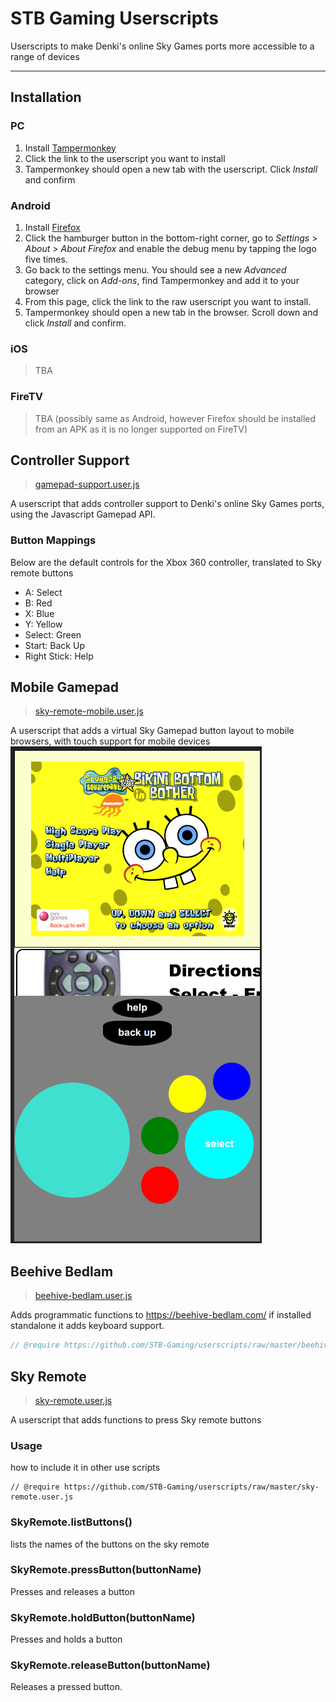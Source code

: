 # STB Gaming Userscripts
Userscripts to make Denki's online Sky Games ports more accessible to a range of devices

---

## Installation

### PC
1. Install [Tampermonkey](https://www.tampermonkey.net/)
2. Click the link to the userscript you want to install
3. Tampermonkey should open a new tab with the userscript. Click _Install_ and confirm

### Android
1. Install [Firefox](https://play.google.com/store/apps/details?id=org.mozilla.firefox)
2. Click the hamburger button in the bottom-right corner, go to _Settings_ > _About_ > _About Firefox_ and enable the debug menu by tapping the logo five times.
3. Go back to the settings menu. You should see a new _Advanced_ category, click on _Add-ons_, find Tampermonkey and add it to your browser
4. From this page, click the link to the raw userscript you want to install.
5. Tampermonkey should open a new tab in the browser. Scroll down and click _Install_ and confirm.
### iOS
> TBA
### FireTV
> TBA (possibly same as Android, however Firefox should be installed from an APK as it is no longer supported on FireTV)

## Controller Support
> [gamepad-support.user.js](https://github.com/STB-Gaming/userscripts/raw/master/gamepad-support.user.js)

A userscript that adds controller support to Denki's online Sky Games ports, using the Javascript Gamepad API.

### Button Mappings

Below are the default controls for the Xbox 360 controller, translated to Sky remote buttons

* A: Select
* B: Red
* X: Blue
* Y: Yellow
* Select: Green
* Start: Back Up
* Right Stick: Help

## Mobile Gamepad
> [sky-remote-mobile.user.js](https://github.com/STB-Gaming/userscripts/raw/master/sky-remote-mobile.user.js)

A userscript that adds a virtual Sky Gamepad button layout to mobile browsers, with touch support for mobile devices
![](screenshots/mobile-gamepad.png)



## Beehive Bedlam
> [beehive-bedlam.user.js](https://github.com/STB-Gaming/userscripts/raw/master/beehive-bedlam.user.js)

Adds programmatic functions to https://beehive-bedlam.com/
if installed standalone it adds keyboard support.

```js
// @require https://github.com/STB-Gaming/userscripts/raw/master/beehive-bedlam.user.js
```

## Sky Remote
> [sky-remote.user.js](https://github.com/STB-Gaming/userscripts/raw/master/sky-remote.user.js)

A userscript that adds functions to press Sky remote buttons


### Usage
how to include it in other use scripts
```
// @require https://github.com/STB-Gaming/userscripts/raw/master/sky-remote.user.js
```

### SkyRemote.listButtons()
lists the names of the buttons on the sky remote

### SkyRemote.pressButton(buttonName)
Presses and releases a button

### SkyRemote.holdButton(buttonName)
Presses and holds a button

### SkyRemote.releaseButton(buttonName)
Releases a pressed button.
